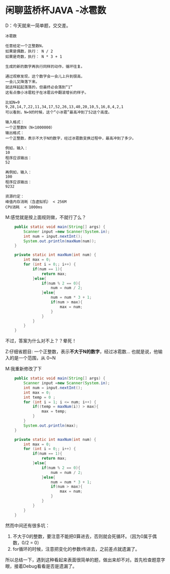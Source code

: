 # 闲聊蓝桥杯JAVA -冰雹数

D：今天就来一简单题，交交差。

```
冰雹数

任意给定一个正整数N，
如果是偶数，执行： N / 2
如果是奇数，执行： N * 3 + 1

生成的新的数字再执行同样的动作，循环往复。

通过观察发现，这个数字会一会儿上升到很高，
一会儿又降落下来。
就这样起起落落的，但最终必会落到“1”
这有点像小冰雹粒子在冰雹云中翻滚增长的样子。

比如N=9
9,28,14,7,22,11,34,17,52,26,13,40,20,10,5,16,8,4,2,1
可以看到，N=9的时候，这个“小冰雹”最高冲到了52这个高度。

输入格式：
一个正整数N（N<1000000）
输出格式：
一个正整数，表示不大于N的数字，经过冰雹数变换过程中，最高冲到了多少。

例如，输入：
10
程序应该输出：
52

再例如，输入：
100
程序应该输出：
9232

资源约定：
峰值内存消耗（含虚拟机） < 256M
CPU消耗  < 1000ms
```

M:感觉就是按上面规则做，不就行了么？

```java
	public static void main(String[] args) {
		Scanner input =new Scanner(System.in);
		int num = input.nextInt();
		System.out.println(maxNum(num));
	}

	private static int maxNum(int num) {
		int max = 0;
		for (int i = 0;; i++) {
			if(num == 1){
				return max;
			}else{
				if(num % 2 == 0){
					num = num / 2;
				}else{
					num = num * 3 + 1;
					if(num > max){
						max = num;
					}
				}
			}
		}
	}
```

不过，答案为什么对不上？？晕死！

Z:仔细省题目:  一个正整数，表示**不大于N的数字**，经过冰雹数...  也就是说，他输入的是一个范围，从 0~N 

M:我重新修改了下

```java
	public static void main(String[] args) {
		Scanner input =new Scanner(System.in);
		int num = input.nextInt();
		int max = 0;
		int temp = 0 ;
		for (int i = 1; i <= num; i++) {
			if((temp = maxNum(i)) > max){
				max = temp;
			}
		}
		System.out.println(max);
	}

	private static int maxNum(int num) {
		int max = 0;
		for (int i = 0;; i++) {
			if(num == 1){
				return max;
			}else{
				if(num % 2 == 0){
					num = num / 2;
				}else{
					num = num * 3 + 1;
					if(num > max){
						max = num;
					}
				}
			}
		}
	}
```

然而中间还有很多坑： 

1. 不大于0的整数，要注意不能把0算进去，否则就会死循环。（因为0属于偶数，0/2 = 0）
2. for循环的时候，注意把变化的参数i传进去，之前差点就遗漏了。

所以总结一下，遇到这种看起来表面很简单的题，做出来却不对。首先检查题意字眼，接着Debug看看是否是遗漏了。